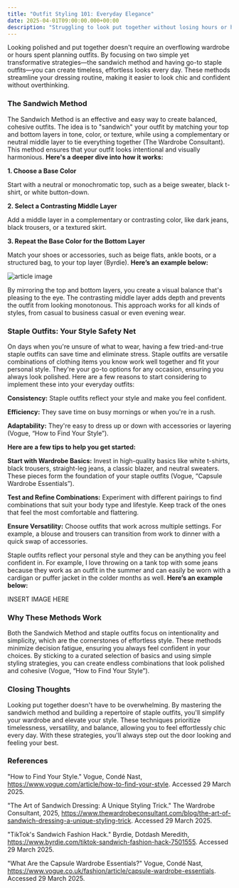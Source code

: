 ```yaml
---
title: "Outfit Styling 101: Everyday Elegance"
date: 2025-04-01T09:00:00.000+00:00
description: "Struggling to look put together without losing hours or having a massive closet? This post reveals two simple, life-altering methods—the Sandwich Method and staple outfits—that get dressed easily and stylishly, day after day. Learn how to create balance-friendly, harmonious outfits by layering with intentioned color and texture, and curate a go-to wardrobe of timesaving outfits that boost your confidence. No matter for day-to-day dressing or office wear, these tips help you simplify your routine without ever looking rumpled and sloppy. Want to step up your style with less effort? Click the title to find out how!"
---
```

Looking polished and put together doesn't require an overflowing wardrobe or hours spent planning outfits. By focusing on two simple yet transformative strategies—the sandwich method and having go-to staple outfits—you can create timeless, effortless looks every day. These methods streamline your dressing routine, making it easier to look chic and confident without overthinking.

### **The Sandwich Method**
The Sandwich Method is an effective and easy way to create balanced, cohesive outfits. The idea is to "sandwich" your outfit by matching your top and bottom layers in tone, color, or texture, while using a complementary or neutral middle layer to tie everything together  (The Wardrobe Consultant). This method ensures that your outfit looks intentional and visually harmonious. **Here's a deeper dive into how it works:**

**1. Choose a Base Color**

Start with a neutral or monochromatic top, such as a beige sweater, black t-shirt, or white button-down.

**2. Select a Contrasting Middle Layer**

Add a middle layer in a complementary or contrasting color, like dark jeans, black trousers, or a textured skirt.

**3. Repeat the Base Color for the Bottom Layer**

Match your shoes or accessories, such as beige flats, ankle boots, or a structured bag, to your top layer (Byrdie).
**Here’s an example below:**

![article image](/images/686dc542bb98581863c6da05)

By mirroring the top and bottom layers, you create a visual balance that's pleasing to the eye. The contrasting middle layer adds depth and prevents the outfit from looking monotonous. This approach works for all kinds of styles, from casual to business casual or even evening wear.

### **Staple Outfits: Your Style Safety Net**
On days when you're unsure of what to wear, having a few tried-and-true staple outfits can save time and eliminate stress. Staple outfits are versatile combinations of clothing items you know work well together and fit your personal style. They're your go-to options for any occasion, ensuring you always look polished. Here are a few reasons to start considering to implement these into your everyday outfits:

**Consistency:** Staple outfits reflect your style and make you feel confident.

**Efficiency:** They save time on busy mornings or when you're in a rush.

**Adaptability:** They're easy to dress up or down with accessories or layering (Vogue, “How to Find Your Style”).

**Here are a few tips to help you get started:**

**Start with Wardrobe Basics:** Invest in high-quality basics like white t-shirts, black trousers, straight-leg jeans, a classic blazer, and neutral sweaters. These pieces form the foundation of your staple outfits (Vogue, “Capsule Wardrobe Essentials”).

**Test and Refine Combinations:** Experiment with different pairings to find combinations that suit your body type and lifestyle. Keep track of the ones that feel the most comfortable and flattering.

**Ensure Versatility:** Choose outfits that work across multiple settings. For example, a blouse and trousers can transition from work to dinner with a quick swap of accessories.

Staple outfits reflect your personal style and they can be anything you feel confident in. For example, I love throwing on a tank top with some jeans because they work as an outfit in the summer and can easily be worn with a cardigan or puffer jacket in the colder months as well. **Here’s an example below:**

INSERT IMAGE HERE

### **Why These Methods Work**
Both the Sandwich Method and staple outfits focus on intentionality and simplicity, which are the cornerstones of effortless style. These methods minimize decision fatigue, ensuring you always feel confident in your choices. By sticking to a curated selection of basics and using simple styling strategies, you can create endless combinations that look polished and cohesive (Vogue, “How to Find Your Style”).

### **Closing Thoughts**
Looking put together doesn't have to be overwhelming. By mastering the sandwich method and building a repertoire of staple outfits, you'll simplify your wardrobe and elevate your style. These techniques prioritize timelessness, versatility, and balance, allowing you to feel effortlessly chic every day. With these strategies, you'll always step out the door looking and feeling your best.

### **References**
"How to Find Your Style." Vogue, Condé Nast, https://www.vogue.com/article/how-to-find-your-style. Accessed 29 March 2025.

"The Art of Sandwich Dressing: A Unique Styling Trick." The Wardrobe Consultant, 2025, https://www.thewardrobeconsultant.com/blog/the-art-of-sandwich-dressing-a-unique-styling-trick. Accessed 29 March 2025.

"TikTok's Sandwich Fashion Hack." Byrdie, Dotdash Meredith, https://www.byrdie.com/tiktok-sandwich-fashion-hack-7501555. Accessed 29 March 2025.

"What Are the Capsule Wardrobe Essentials?" Vogue, Condé Nast, https://www.vogue.co.uk/fashion/article/capsule-wardrobe-essentials. Accessed 29 March 2025.